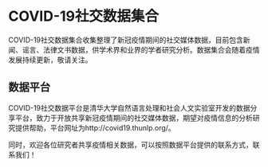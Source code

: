 # COVID-19社交数据集合

COVID-19社交数据集合收集整理了新冠疫情期间的社交媒体数据，目前包含新闻、谣言、法律文书数据，供学术界和业界的学者研究分析。数据集合会随着疫情发展持续更新，敬请关注。

## 数据平台

COVID-19社交数据平台是清华大学自然语言处理和社会人文实验室开发的数据分享平台，致力于开放共享新冠疫情期间的社交媒体数据，期望对疫情信息的分析研究提供帮助，平台网址为http://covid19.thunlp.org/。

同时，欢迎各位研究者共享疫情相关数据，可以按照数据平台提供的联系方式，联系我们！
